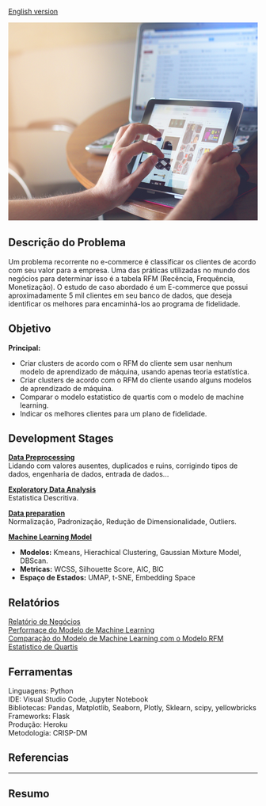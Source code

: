 [English version](https://github.com/alyssonvidal/E-Commerce-Clusterization)

<center><img src="/images/ecommerce2.jpg" alt="logo_ecommerce" width="800" height="400"/></center>

## Descrição do Problema
Um problema recorrente no e-commerce é classificar os clientes de acordo com seu valor para a empresa. Uma das práticas utilizadas no mundo dos negócios para determinar isso é a tabela RFM (Recência, Frequência, Monetização). O estudo de caso abordado é um E-commerce que possui aproximadamente 5 mil clientes em seu banco de dados, que deseja identificar os melhores para encaminhá-los ao programa de fidelidade.

## Objetivo
**Principal:**
* Criar clusters de acordo com o RFM do cliente sem usar nenhum modelo de aprendizado de máquina, usando apenas teoria estatística.
* Criar clusters de acordo com o RFM do cliente usando alguns modelos de aprendizado de máquina.
* Comparar o modelo estatistico de quartis com o modelo de machine learning.
* Indicar os melhores clientes para um plano de fidelidade.


## Development Stages
[**Data Preprocessing**](https://github.com/alyssonvidal/E-Commerce-Clusterization/blob/main/notebooks/part01_preprocessing.ipynb)<br>
Lidando com valores ausentes, duplicados e ruins, corrigindo tipos de dados, engenharia de dados, entrada de dados...

[**Exploratory Data Analysis**](https://github.com/alyssonvidal/E-Commerce-Clusterization/blob/main/notebooks/part02_eda.ipynb)<br>
Estatistica Descritiva.

[**Data preparation**](https://github.com/alyssonvidal/E-Commerce-Clusterization/blob/main/notebooks/part03_data_preparation.ipynb)<br>
Normalização, Padronização, Redução de Dimensionalidade, Outliers.

[**Machine Learning Model**](https://github.com/alyssonvidal/E-Commerce-Clusterization/blob/main/notebooks/part04_rfm_with_ml.ipynb)<br>
* **Modelos:** Kmeans, Hierachical Clustering, Gaussian Mixture Model, DBScan.<br>
* **Metricas:** WCSS, Silhouette Score, AIC, BIC<br>
* **Espaço de Estados:** UMAP, t-SNE, Embedding Space<br>



## Relatórios
[Relatório de Negócios](https://github.com/alyssonvidal/E-Commerce-Clusterization/blob/main/report/model_performace.MD)<br>
[Performace do Modelo de Machine Learning](https://github.com/alyssonvidal/E-Commerce-Clusterization/blob/main/report/model_performace.MD)<br>
[Comparação do Modelo de Machine Learning com o Modelo RFM Estatistico de Quartis](https://github.com/alyssonvidal/E-Commerce-Clusterization/blob/main/report/comparison.md)<br>

## Ferramentas
Linguagens: Python<br>
IDE: Visual Studio Code, Jupyter Notebook<br>
Bibliotecas: Pandas, Matplotlib, Seaborn, Plotly, Sklearn, scipy, yellowbricks<br>
Frameworks: Flask<br>
Produção: Heroku<br>
Metodologia: CRISP-DM<br>

## Referencias

*** 

## Resumo 
